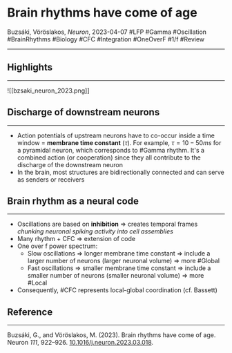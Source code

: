 # Brain rhythms have come of age
Buzsáki, Vöröslakos, _Neuron_, 2023-04-07
#LFP #Gamma #Oscillation #BrainRhythms #Biology #CFC #Integration #OneOverF #1/f #Review 

---

## Highlights
---

![[bzsaki_neuron_2023.png]]


## Discharge of downstream neurons
---

- Action potentials of upstream neurons have to co-occur inside a time window = **membrane time constant** ($\tau$). For example, $\tau=10-50ms$ for a pyramidal neuron, which corresponds to #Gamma rhythm. It's a combined action (or cooperation) since they all contribute to the discharge of the downstream neuron
- In the brain, most structures are bidirectionally connected and can serve as senders or receivers

## Brain rhythm as a neural code
---

- Oscillations are based on **inhibition** $\Rightarrow$ creates temporal frames *chunking neuronal spiking activity into cell assemblies*
- Many rhythm + CFC $\Rightarrow$ extension of code
- One over f power spectrum:
	- Slow oscillations $\Rightarrow$ longer membrane time constant $\Rightarrow$ include a larger number of neurons (larger neuronal volume) $\Rightarrow$ more #Global
	- Fast oscillations $\Rightarrow$ smaller membrane time constant $\Rightarrow$ include a smaller number of neurons (smaller neuronal volume) $\Rightarrow$ more #Local
- Consequently, #CFC represents local-global coordination (cf. Bassett)


## Reference
---
Buzsáki, G., and Vöröslakos, M. (2023). Brain rhythms have come of age. Neuron _111_, 922–926. [10.1016/j.neuron.2023.03.018](https://doi.org/10.1016/j.neuron.2023.03.018).